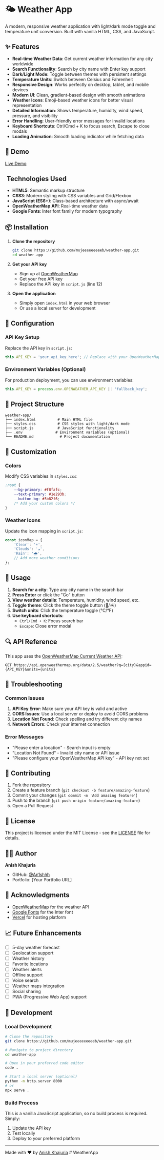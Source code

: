 # 🌤️ Weather App

A modern, responsive weather application with light/dark mode toggle and temperature unit conversion. Built with vanilla HTML, CSS, and JavaScript.

## ✨ Features

- **Real-time Weather Data**: Get current weather information for any city worldwide
- **Search Functionality**: Search by city name with Enter key support
- **Dark/Light Mode**: Toggle between themes with persistent settings
- **Temperature Units**: Switch between Celsius and Fahrenheit
- **Responsive Design**: Works perfectly on desktop, tablet, and mobile devices
- **Modern UI**: Clean, gradient-based design with smooth animations
- **Weather Icons**: Emoji-based weather icons for better visual representation
- **Detailed Information**: Shows temperature, humidity, wind speed, pressure, and visibility
- **Error Handling**: User-friendly error messages for invalid locations
- **Keyboard Shortcuts**: Ctrl/Cmd + K to focus search, Escape to close modals
- **Loading Animation**: Smooth loading indicator while fetching data

## 🚀 Demo

[Live Demo](https://your-weather-app.vercel.app) <!-- Replace with your actual Vercel URL -->

## ️ Technologies Used

- **HTML5**: Semantic markup structure
- **CSS3**: Modern styling with CSS variables and Grid/Flexbox
- **JavaScript (ES6+)**: Class-based architecture with async/await
- **OpenWeatherMap API**: Real-time weather data
- **Google Fonts**: Inter font family for modern typography

## 📦 Installation

1. **Clone the repository**
   ```bash
   git clone https://github.com/mujeeeeeeeeeb/weather-app.git
   cd weather-app
   ```

2. **Get your API key**
   - Sign up at [OpenWeatherMap](https://openweathermap.org/api)
   - Get your free API key
   - Replace the API key in `script.js` (line 12)

3. **Open the application**
   - Simply open `index.html` in your web browser
   - Or use a local server for development

## 🔧 Configuration

### API Key Setup

Replace the API key in `script.js`:

```javascript
this.API_KEY = 'your_api_key_here'; // Replace with your OpenWeatherMap API key
```

### Environment Variables (Optional)

For production deployment, you can use environment variables:

```javascript
this.API_KEY = process.env.OPENWEATHER_API_KEY || 'fallback_key';
```


## 📁 Project Structure

```
weather-app/
├── index.html          # Main HTML file
├── styles.css          # CSS styles with light/dark mode
├── script.js           # JavaScript functionality
├── .env               # Environment variables (optional)
└── README.md            # Project documentation
```

## 🎨 Customization

### Colors

Modify CSS variables in `styles.css`:

```css
:root {
    --bg-primary: #f8fafc;
    --text-primary: #1e293b;
    --button-bg: #3b82f6;
    /* Add your custom colors */
}
```

### Weather Icons

Update the icon mapping in `script.js`:

```javascript
const iconMap = {
    'Clear': '☀️',
    'Clouds': '☁️',
    'Rain': '🌧️',
    // Add more weather conditions
};
```

## 🎯 Usage

1. **Search for a city**: Type any city name in the search bar
2. **Press Enter** or click the "Go" button
3. **View weather details**: Temperature, humidity, wind speed, etc.
4. **Toggle theme**: Click the theme toggle button (🌙/☀️)
5. **Switch units**: Click the temperature toggle (°C/°F)
6. **Use keyboard shortcuts**:
   - `Ctrl/Cmd + K`: Focus search bar
   - `Escape`: Close error modal

## 🔍 API Reference

This app uses the [OpenWeatherMap Current Weather API](https://openweathermap.org/current):

```
GET https://api.openweathermap.org/data/2.5/weather?q={city}&appid={API_KEY}&units={units}
```

## 🐛 Troubleshooting

### Common Issues

1. **API Key Error**: Make sure your API key is valid and active
2. **CORS Issues**: Use a local server or deploy to avoid CORS problems
3. **Location Not Found**: Check spelling and try different city names
4. **Network Errors**: Check your internet connection

### Error Messages

- "Please enter a location" - Search input is empty
- "Location Not Found" - Invalid city name or API issue
- "Please configure your OpenWeatherMap API key" - API key not set

## 🤝 Contributing

1. Fork the repository
2. Create a feature branch (`git checkout -b feature/amazing-feature`)
3. Commit your changes (`git commit -m 'Add amazing feature'`)
4. Push to the branch (`git push origin feature/amazing-feature`)
5. Open a Pull Request

## 📝 License

This project is licensed under the MIT License - see the [LICENSE](LICENSE) file for details.

## 👨‍💻 Author

**Anish Khajuria**
- GitHub: [@An1shhh](https://github.com/An1shhh)
- Portfolio: [Your Portfolio URL]

## 🙏 Acknowledgments

- [OpenWeatherMap](https://openweathermap.org/) for the weather API
- [Google Fonts](https://fonts.google.com/) for the Inter font
- [Vercel](https://vercel.com/) for hosting platform

## 📈 Future Enhancements

- [ ] 5-day weather forecast
- [ ] Geolocation support
- [ ] Weather history
- [ ] Favorite locations
- [ ] Weather alerts
- [ ] Offline support
- [ ] Voice search
- [ ] Weather maps integration
- [ ] Social sharing
- [ ] PWA (Progressive Web App) support

## 🔧 Development

### Local Development

```bash
# Clone the repository
git clone https://github.com/mujeeeeeeeeeb/weather-app.git

# Navigate to project directory
cd weather-app

# Open in your preferred code editor
code .

# Start a local server (optional)
python -m http.server 8000
# or
npx serve .
```

### Build Process

This is a vanilla JavaScript application, so no build process is required. Simply:

1. Update the API key
2. Test locally
3. Deploy to your preferred platform

---

Made with ❤️ by [Anish Khajuria](https://github.com/An1shhh)
#   W e a t h e r A p p 
 
 

